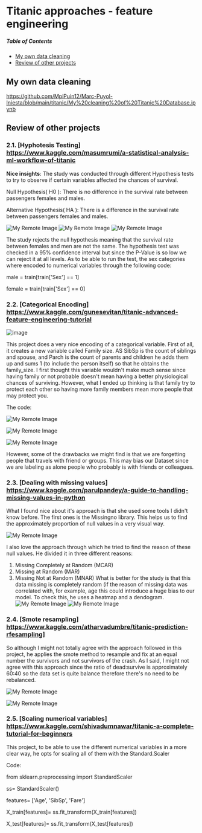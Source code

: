 # Titanic approaches - feature engineering
##### Table of Contents  
- [My own data cleaning ](https://github.com/MpiPuin12/Marc-Puyol-Iniesta/edit/main/titanic/Titanic.md/##My_own_data_cleaning)
- [Review of other projects](https://github.com/MpiPuin12/Marc-Puyol-Iniesta/edit/main/titanic/Titanic.md/##Review_of_other_projects)

## My own data cleaning 

https://github.com/MpiPuin12/Marc-Puyol-Iniesta/blob/main/titanic/My%20cleaning%20of%20Titanic%20Database.ipynb

## Review of other projects
### 2.1. [Hyphotesis Testing] https://www.kaggle.com/masumrumi/a-statistical-analysis-ml-workflow-of-titanic

**Nice insights**: The study was conducted through different Hypothesis tests to try to observe if certain variables affected the chances of survival.

Null Hypothesis( H0 ): There is no difference in the survival rate between passengers females and males.

Alternative Hypothesis( HA ): There is a difference in the survival rate between passengers females and males.

![My Remote Image](https://github.com/MpiPuin12/Marc-Puyol-Iniesta/blob/main/titanic/Captura%20de%20pantalla%202022-02-10%20a%20las%2020.43.37.png)
![My Remote Image](https://github.com/MpiPuin12/Marc-Puyol-Iniesta/blob/main/titanic/Captura%20de%20pantalla%202022-02-10%20a%20las%2018.39.26.png)
![My Remote Image](https://github.com/MpiPuin12/Marc-Puyol-Iniesta/blob/main/titanic/Captura%20de%20pantalla%202022-02-10%20a%20las%2018.39.32.png)


The study rejects the null hypothesis meaning that the survival rate between females and men are not the same. The hypothesis test was checked in a 95% confidence interval but since the P-Value is so low we can reject it at all levels. 
As to be able to run the test, the sex categories where encoded to numerical variables through the following code: 

male = train[train['Sex'] == 1]

female = train[train['Sex'] == 0]


### 2.2. [Categorical Encoding] https://www.kaggle.com/gunesevitan/titanic-advanced-feature-engineering-tutorial
![image](https://user-images.githubusercontent.com/96949872/153478636-33b79e10-a632-42ee-a3f3-390f3197a222.png)

This project does a very nice encoding of a categorical variable. First of all, it creates a new variable called Family size. AS SibSp is the count of siblings and spouse, and Parch is the count of parents and children he adds them up and sums 1 (to include the person itself) so that he obtains the family_size. I first thought this variable wouldn't make much sense since having family or not probable doesn't mean having a better physiological chances of surviving. However, what I ended up thinking is that family try to protect each other so having more family members mean more people that may protect you.

The code: 

![My Remote Image](https://github.com/MpiPuin12/Marc-Puyol-Iniesta/blob/main/titanic/Captura%20de%20pantalla%202022-02-10%20a%20las%2020.02.04.png)

![My Remote Image](https://github.com/MpiPuin12/Marc-Puyol-Iniesta/blob/main/titanic/Captura%20de%20pantalla%202022-02-10%20a%20las%2020.04.34.png)

![My Remote Image](https://github.com/MpiPuin12/Marc-Puyol-Iniesta/blob/main/titanic/Captura%20de%20pantalla%202022-02-10%20a%20las%2019.58.05.png)

However, some of the drawbacks we might find is that we are forgetting people that travels with friend or groups. This may bias our Dataset since we are labeling as alone people who probably is with friends or colleagues.

### 2.3. [Dealing with missing values] https://www.kaggle.com/parulpandey/a-guide-to-handling-missing-values-in-python

What I found nice about it's approach is that she used some tools I didn't know before. The first ones is the Missingno library. This helps us to find the approximately proportion of null values in a very visual way.

![My Remote Image](https://github.com/MpiPuin12/Marc-Puyol-Iniesta/blob/main/titanic/Captura%20de%20pantalla%202022-02-10%20a%20las%2020.12.04.png)

I also love the approach through which he tried to find the reason of these null values. He divided it in three different reasons: 
1. Missing Completely at Random (MCAR)
2. Missing at Random (MAR)
3. Missing Not at Random (MNAR)
What is better for the study is that this data missing is completely random (if the reason of missing data was correlated with, for example, age this could introduce a huge bias to our model. To check this, he uses a heatmap and a dendogram. 
![My Remote Image](https://github.com/MpiPuin12/Marc-Puyol-Iniesta/blob/main/titanic/Captura%20de%20pantalla%202022-02-10%20a%20las%2020.20.47.png)
![My Remote Image](https://github.com/MpiPuin12/Marc-Puyol-Iniesta/blob/main/titanic/Captura%20de%20pantalla%202022-02-10%20a%20las%2020.23.33.png)

### 2.4. [Smote resampling] https://www.kaggle.com/atharvadumbre/titanic-prediction-rfesampling] 
So although I might not totally agree with the approach followed in this project, he applies the smote method to resample and fix at an equal number the survivors and not survivors of the crash. As I said, I might not agree with this approach since the ratio of dead:survive is approximately 60:40 so the data set is quite balance therefore there's no need to be rebalanced. 

![My Remote Image](https://github.com/MpiPuin12/Marc-Puyol-Iniesta/blob/main/titanic/Captura%20de%20pantalla%202022-02-10%20a%20las%2019.23.11.png)

![My Remote Image](https://github.com/MpiPuin12/Marc-Puyol-Iniesta/blob/main/titanic/Captura%20de%20pantalla%202022-02-10%20a%20las%2019.23.21.png)

### 2.5. [Scaling numerical variables] https://www.kaggle.com/shivadumnawar/titanic-a-complete-tutorial-for-beginners

This project, to be able to use the different numerical variables in a more clear way, he opts for scaling all of them with the Standard.Scaler

Code:

from sklearn.preprocessing import StandardScaler

ss= StandardScaler() 

features= ['Age', 'SibSp', 'Fare']

X_train[features]= ss.fit_transform(X_train[features])

X_test[features]= ss.fit_transform(X_test[features])
